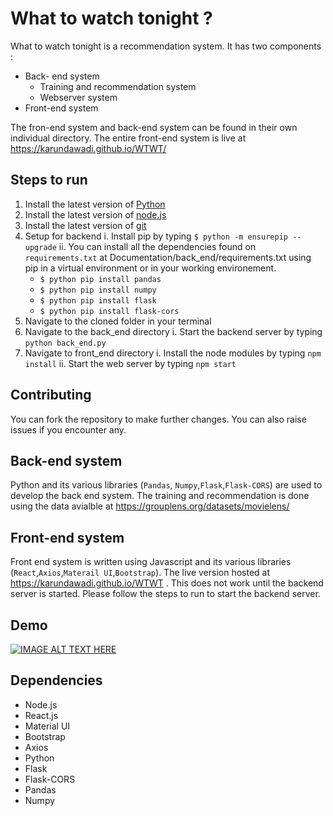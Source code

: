 # What to watch tonight ?

What to watch tonight is a recommendation system. It has two components : 
* Back- end system 
    * Training and recommendation system 
    * Webserver system 
* Front-end system 

The fron-end system and back-end system can be found in their own individual directory. The entire front-end system is live at https://karundawadi.github.io/WTWT/

## Steps to run  

1. Install the latest version of [Python](https://www.python.org/downloads/) 
2. Install the latest version of [node.js](https://nodejs.org/en/download/)
3. Install the latest version of [git](https://git-scm.com/downloads) 
4. Setup for backend 
    i. Install pip by typing  ```$ python -m ensurepip --upgrade```
    ii. You can install all the dependencies found on `requirements.txt` at Documentation/back_end/requirements.txt using pip in a virtual environment or in your working environement. 
    *  ```$ python pip install pandas  ```
    * ```$ python pip install numpy  ```
    * ```$ python pip install flask  ```
    * ```$ python pip install flask-cors  ```
5. Navigate to the cloned folder in your terminal 
6. Navigate to the back_end directory 
    i. Start the backend server by typing ```python back_end.py``` 
7. Navigate to front_end directory
    i. Install the node modules by typing ```npm install```
    ii. Start the web server by typing ```npm start```

## Contributing 

You can fork the repository to make further changes. You can also raise issues if you encounter any. 

## Back-end system 
Python and its various libraries (`Pandas`, `Numpy`,`Flask`,`Flask-CORS`) are used to develop the back end system. 
The training and recommendation is done using the data avialble at https://grouplens.org/datasets/movielens/

## Front-end system 
Front end system is written using Javascript and its various libraries (`React`,`Axios`,`Materail UI`,`Bootstrap`). The live version hosted at https://karundawadi.github.io/WTWT . This does not work until the backend server is started. Please follow the steps to run to start the backend server. 

## Demo 

[![IMAGE ALT TEXT HERE](https://img.youtube.com/vi/TMDu-C13GkE/0.jpg)](https://www.youtube.com/watch?v=TMDu-C13GkE)

## Dependencies
- Node.js
- React.js
- Material UI
- Bootstrap 
- Axios
- Python
- Flask 
- Flask-CORS
- Pandas
- Numpy

